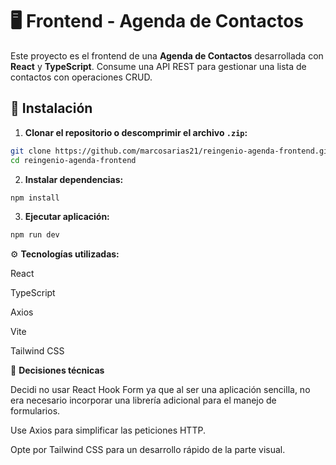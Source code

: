 # 🖥️ Frontend - Agenda de Contactos

Este proyecto es el frontend de una **Agenda de Contactos** desarrollada con **React** y **TypeScript**. Consume una API REST para gestionar una lista de contactos con operaciones CRUD.

## 🚀 Instalación

1. **Clonar el repositorio o descomprimir el archivo `.zip`:**

```bash
git clone https://github.com/marcosarias21/reingenio-agenda-frontend.git
cd reingenio-agenda-frontend
```
2. **Instalar dependencias:**
```bash
npm install
```

3. **Ejecutar aplicación:**  
```bash
npm run dev
```


⚙️ **Tecnologías utilizadas:**

React

TypeScript

Axios

Vite

Tailwind CSS



🎯  **Decisiones técnicas**

Decidi no usar React Hook Form ya que al ser una aplicación sencilla, no era necesario incorporar una librería adicional para el manejo de formularios.

Use Axios para simplificar las peticiones HTTP.

 Opte por Tailwind CSS para un desarrollo rápido de la parte visual.



